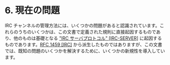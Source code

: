 # 6. 現在の問題

IRC チャンネルの管理方法には、いくつかの問題があると認識されています。これらのうちのいくつかは、この文書で定義された規則に直接起因するものであり、他のものは基礎となる ["IRC サーバプロトコル" [IRC-SERVER]](https://solareenlo.com/rfc2813) に起因するものであります。[RFC 1459 [IRC]](https://solareenlo.com/rfc1459) から派生したものではありますが、この文書では、既知の問題のいくつかを解決するために、いくつかの新規性を導入しています。
